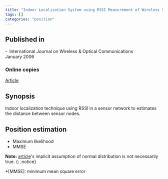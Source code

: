 ```yaml
---
title: "Indoor Localization System using RSSI Measurement of Wireless Sensor Network based on ZigBee Standard (2006)"
tags: []
categories: "position"
---
```


## Published in
- International Journal on Wireless & Optical Communications  
January 2006

### Online copies
[Article][article_link]

## Synopsis
Indoor localization technique using RSSI in a sensor network to estimates the distance between sensor nodes.  

## Position estimation 
- Maximum likelihood
- MMSE

**Note:** [article][article_link]'s implicit assumption of normal distribution is not necessarily true.
{: .notice}

[article_link]: http://citeseerx.ist.psu.edu/viewdoc/download?doi=10.1.1.105.4355&rep=rep1&type=pdf

*[MMSE]: minimum mean square error